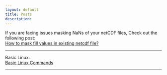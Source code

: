 ```yaml
---
layout: default
title: Posts 
description: 
---
```

If you are facing issues masking NaNs of your netCDF files, Check out the following post: <br>
[How to mask fill values in existing netcdf file?](https://sharma-bharat.github.io/Posts_Online/mask_fillvalue.html)

<hr>

Basic Linux: <br>
[Basic Linux Commands](https://sharma-bharat.github.io/Posts_Online/basic_linux.html)

<hr>